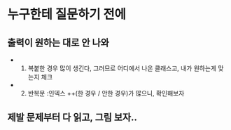 # 누구한테 질문하기 전에

## 출력이 원하는 대로 안 나와

- 1. 복붙한 경우 많이 생긴다, 그러므로 어디에서 나온 클래스고, 내가 원하는게 맞는지 체크
- 2. 반복문 :인덱스 ++(한 경우 / 안한 경우)가 많으니, 확인해보자

## 제발 문제부터 다 읽고, 그림 보자..

